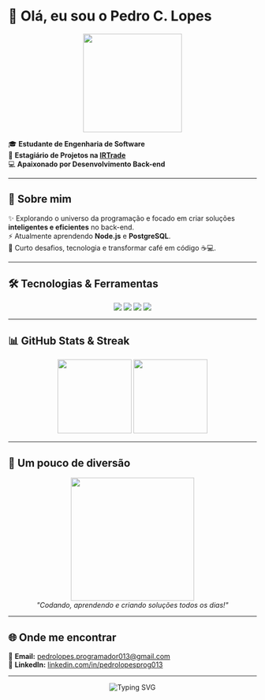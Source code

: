 # 👋 Olá, eu sou o Pedro C. Lopes  

<p align="center">
  <img src="https://media1.tenor.com/m/ToeDo-a1x9sAAAAd/spongebob-dance.gif" width="200px" />
</p>

🎓 **Estudante de Engenharia de Software**  
💼 **Estagiário de Projetos na [IRTrade](https://www.irtrade.com.br/)**  
💻 **Apaixonado por Desenvolvimento Back-end**  

---

## 🚀 Sobre mim
✨ Explorando o universo da programação e focado em criar soluções **inteligentes e eficientes** no back-end.  
⚡ Atualmente aprendendo **Node.js** e **PostgreSQL**.  
🎯 Curto desafios, tecnologia e transformar café em código ☕💻.  

---

## 🛠️ Tecnologias & Ferramentas
<p align="center">
  <img src="https://img.shields.io/badge/Node.js-FF0000?style=for-the-badge&logo=node.js&logoColor=white" />
  <img src="https://img.shields.io/badge/PostgreSQL-B22222?style=for-the-badge&logo=postgresql&logoColor=white" />
  <img src="https://img.shields.io/badge/JavaScript-DC143C?style=for-the-badge&logo=javascript&logoColor=white" />
  <img src="https://img.shields.io/badge/Git-8B0000?style=for-the-badge&logo=git&logoColor=white" />
</p>

---

## 📊 GitHub Stats & Streak
<p align="center">
  <img src="https://github-readme-stats.vercel.app/api?username=pedooor013&show_icons=true&theme=radical&title_color=FF0000&icon_color=FF4500&text_color=ffffff&bg_color=0d1117" height="150"/>
  <img src="https://github-readme-streak-stats.herokuapp.com/?user=pedooor013&theme=radical&fire=FF0000&ring=FF4500&currStreakLabel=ffffff&background=0d1117" height="150"/>
</p>

---

## 🎨 Um pouco de diversão
<p align="center">
  <img src="https://media.giphy.com/media/13HgwGsXF0aiGY/giphy.gif" width="250px" /><br>
  <i>"Codando, aprendendo e criando soluções todos os dias!"</i>
</p>

---

## 🌐 Onde me encontrar
📧 **Email:** pedrolopes.programador013@gmail.com  
🔗 **LinkedIn:** [linkedin.com/in/pedrolopesprog013](https://www.linkedin.com/in/pedrolopesprog013)

---

<p align="center">
  <img src="https://readme-typing-svg.herokuapp.com?font=Fira+Code&size=22&pause=1000&color=FF0000&center=true&vCenter=true&width=500&lines=Bem-vindo+ao+meu+GitHub!;Explorando+o+mundo+do+Back-end;Sempre+aprendendo+e+evoluindo!;Let's+Code+🔥" alt="Typing SVG" />
</p>
